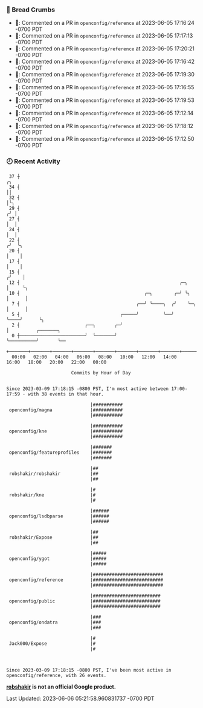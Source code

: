 ### 🍞 Bread Crumbs

 * 💬: Commented on a PR in  `openconfig/reference` at 2023-06-05 17:16:24 -0700 PDT
 * 💬: Commented on a PR in  `openconfig/reference` at 2023-06-05 17:17:13 -0700 PDT
 * 💬: Commented on a PR in  `openconfig/reference` at 2023-06-05 17:20:21 -0700 PDT
 * 💬: Commented on a PR in  `openconfig/reference` at 2023-06-05 17:16:42 -0700 PDT
 * 💬: Commented on a PR in  `openconfig/reference` at 2023-06-05 17:19:30 -0700 PDT
 * 💬: Commented on a PR in  `openconfig/reference` at 2023-06-05 17:16:55 -0700 PDT
 * 💬: Commented on a PR in  `openconfig/reference` at 2023-06-05 17:19:53 -0700 PDT
 * 💬: Commented on a PR in  `openconfig/reference` at 2023-06-05 17:12:14 -0700 PDT
 * 💬: Commented on a PR in  `openconfig/reference` at 2023-06-05 17:18:12 -0700 PDT
 * 💬: Commented on a PR in  `openconfig/reference` at 2023-06-05 17:12:50 -0700 PDT

### 🕘 Recent Activity
```
 37 ┼                                                                        ╭╮
 34 ┤                                                                        ││
 32 ┤                                                                        │╰╮
 29 ┤                                                                       ╭╯ │
 27 ┤                                                                       │  │
 24 ┤                                                                       │  │
 22 ┤                                                                      ╭╯  ╰╮
 20 ┤                                                                      │    │
 17 ┤                                                                      │    │
 15 ┤                                                                     ╭╯    │
 12 ┤                                                           ╭─╮       │     ╰╮
 10 ┤                                              ╭─╮        ╭─╯ ╰╮      │      │
  7 ┤                                           ╭──╯ ╰────╮  ╭╯    ╰─╮    │      │
  5 ┤                                     ╭─────╯         ╰──╯       ╰────╯      ╰╮
  2 ┤                        ╭──╮       ╭─╯                                       │          ╭───────╮
  0 ┼────────────────────────╯  ╰───────╯                                         ╰──────────╯       ╰──
    +───────+───────+───────+───────+───────+───────+───────+───────+───────+───────+───────+───────+────
  00:00   02:00   04:00   06:00   08:00   10:00   12:00   14:00   16:00   18:00   20:00   22:00   00:00   

						Commits by Hour of Day


Since 2023-03-09 17:18:15 -0800 PST, I'm most active between 17:00-17:59 - with 38 events in that hour.

```



```
                               |###########
 openconfig/magna              |###########
                               |###########

                               |###########
 openconfig/kne                |###########
                               |###########

                               |#######
 openconfig/featureprofiles    |#######
                               |#######

                               |##
 robshakir/robshakir           |##
                               |##

                               |#
 robshakir/kne                 |#
                               |#

                               |######
 openconfig/lsdbparse          |######
                               |######

                               |##
 robshakir/Expose              |##
                               |##

                               |#####
 openconfig/ygot               |#####
                               |#####

                               |##########################
 openconfig/reference          |##########################
                               |##########################

                               |#########################
 openconfig/public             |#########################
                               |#########################

                               |###
 openconfig/ondatra            |###
                               |###

                               |#
 Jack000/Expose                |#
                               |#



Since 2023-03-09 17:18:15 -0800 PST, I've been most active in openconfig/reference, with 26 events.

```
**[robshakir](mailto:robjs@google.com) is not an official Google product.**  


Last Updated: 2023-06-06 05:21:58.960831737 -0700 PDT
